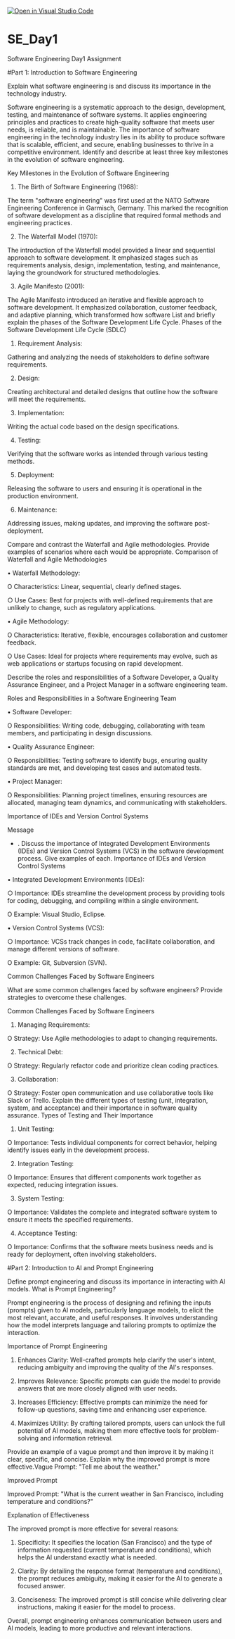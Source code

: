 [![Open in Visual Studio Code](https://classroom.github.com/assets/open-in-vscode-2e0aaae1b6195c2367325f4f02e2d04e9abb55f0b24a779b69b11b9e10269abc.svg)](https://classroom.github.com/online_ide?assignment_repo_id=18930937&assignment_repo_type=AssignmentRepo)
# SE_Day1
Software Engineering Day1 Assignment

#Part 1: Introduction to Software Engineering

Explain what software engineering is and discuss its importance in the technology industry.

Software engineering is a systematic approach to the design, development, testing, and maintenance of software systems. It applies engineering principles and practices to create high-quality software that meets user needs, is reliable, and is maintainable. The importance of software engineering in the technology industry lies in its ability to produce software that is scalable, efficient, and secure, enabling businesses to thrive in a competitive environment.
Identify and describe at least three key milestones in the evolution of software engineering.

Key Milestones in the Evolution of Software Engineering

1. The Birth of Software Engineering (1968):

The term "software engineering" was first used at the NATO Software Engineering Conference in Garmisch, Germany. This marked the recognition of software development as a discipline that required formal methods and engineering practices.

2. The Waterfall Model (1970):

The introduction of the Waterfall model provided a linear and sequential approach to software development. It emphasized stages such as requirements analysis, design, implementation, testing, and maintenance, laying the groundwork for structured methodologies.

3. Agile Manifesto (2001):

The Agile Manifesto introduced an iterative and flexible approach to software development. It emphasized collaboration, customer feedback, and adaptive planning, which transformed how software
List and briefly explain the phases of the Software Development Life Cycle.
Phases of the Software Development Life Cycle (SDLC)

1. Requirement Analysis:

Gathering and analyzing the needs of stakeholders to define software requirements.

2. Design:

Creating architectural and detailed designs that outline how the software will meet the requirements.

3. Implementation:

Writing the actual code based on the design specifications.

4. Testing:

Verifying that the software works as intended through various testing methods.

5. Deployment:

Releasing the software to users and ensuring it is operational in the production environment.

6. Maintenance:

Addressing issues, making updates, and improving the software post-deployment.

Compare and contrast the Waterfall and Agile methodologies. Provide examples of scenarios where each would be appropriate.
Comparison of Waterfall and Agile Methodologies

• Waterfall Methodology:

O Characteristics: Linear, sequential, clearly defined stages.

○ Use Cases: Best for projects with well-defined requirements that are unlikely to change, such as regulatory applications.

• Agile Methodology:

O Characteristics: Iterative, flexible, encourages collaboration and customer feedback.

O Use Cases: Ideal for projects where requirements may evolve, such as web applications or startups focusing on rapid development.

Describe the roles and responsibilities of a Software Developer, a Quality Assurance Engineer, and a Project Manager in a software engineering team.

Roles and Responsibilities in a Software Engineering Team

• Software Developer:

O Responsibilities: Writing code, debugging, collaborating with team members, and participating in design discussions.

• Quality Assurance Engineer:

O Responsibilities: Testing software to identify bugs, ensuring quality standards are met, and developing test cases and automated tests.

• Project Manager:

O Responsibilities: Planning project timelines, ensuring resources are allocated, managing team dynamics, and communicating with stakeholders.

Importance of IDEs and Version Control Systems

Message

+ .
Discuss the importance of Integrated Development Environments (IDEs) and Version Control Systems (VCS) in the software development process. Give examples of each.
Importance of IDEs and Version Control Systems

• Integrated Development Environments (IDEs):

○ Importance: IDEs streamline the development process by providing tools for coding, debugging, and compiling within a single environment.

O Example: Visual Studio, Eclipse.

• Version Control Systems (VCS):

○ Importance: VCSs track changes in code, facilitate collaboration, and manage different versions of software.

O Example: Git, Subversion (SVN).

Common Challenges Faced by Software Engineers

What are some common challenges faced by software engineers? Provide strategies to overcome these challenges.

Common Challenges Faced by Software Engineers

1. Managing Requirements:

O Strategy: Use Agile methodologies to adapt to changing requirements.

2. Technical Debt:

O Strategy: Regularly refactor code and prioritize clean coding practices.

3. Collaboration:

O Strategy: Foster open communication and use collaborative tools like Slack or Trello.
Explain the different types of testing (unit, integration, system, and acceptance) and their importance in software quality assurance.
Types of Testing and Their Importance

1. Unit Testing:

O Importance: Tests individual components for correct behavior, helping identify issues early in the development process.

2. Integration Testing:

O Importance: Ensures that different components work together as expected, reducing integration issues.

3. System Testing:

O Importance: Validates the complete and integrated software system to ensure it meets the specified requirements.

4. Acceptance Testing:

O Importance: Confirms that the software meets business needs and is ready for deployment, often involving stakeholders.

#Part 2: Introduction to AI and Prompt Engineering


Define prompt engineering and discuss its importance in interacting with AI models.
What is Prompt Engineering?

Prompt engineering is the process of designing and refining the inputs (prompts) given to Al models, particularly language models, to elicit the most relevant, accurate, and useful responses. It involves understanding how the model interprets language and tailoring prompts to optimize the interaction.

Importance of Prompt Engineering

1. Enhances Clarity: Well-crafted prompts help clarify the user's intent, reducing ambiguity and improving the quality of the Al's responses.

2. Improves Relevance: Specific prompts can guide the model to provide answers that are more closely aligned with user needs.

3. Increases Efficiency: Effective prompts can minimize the need for follow-up questions, saving time and enhancing user experience.

4. Maximizes Utility: By crafting tailored prompts, users can unlock the full potential of Al models, making them more effective tools for problem-solving and information retrieval.

Provide an example of a vague prompt and then improve it by making it clear, specific, and concise. Explain why the improved prompt is more effective.Vague Prompt: "Tell me about the weather."

Improved Prompt

Improved Prompt: "What is the current weather in San Francisco, including temperature and conditions?"

Explanation of Effectiveness

The improved prompt is more effective for several reasons:

1. Specificity: It specifies the location (San Francisco) and the type of information requested (current temperature and conditions), which helps the Al understand exactly what is needed.

2. Clarity: By detailing the response format (temperature and conditions), the prompt reduces ambiguity, making it easier for the Al to generate a focused answer.

3. Conciseness: The improved prompt is still concise while delivering clear instructions, making it easier for the model to process.

Overall, prompt engineering enhances communication between users and Al models, leading to more productive and relevant interactions.
